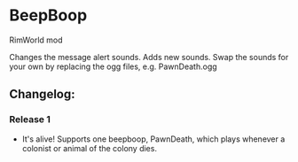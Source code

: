 # BeepBoop
RimWorld mod

Changes the message alert sounds. Adds new sounds. Swap the sounds for your own by replacing the ogg files, e.g. PawnDeath.ogg

## Changelog:

### Release 1
* It's alive! Supports one beepboop, PawnDeath, which plays whenever a colonist or animal of the colony dies.
